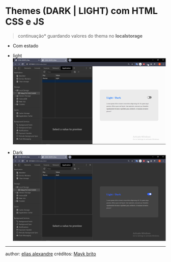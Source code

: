 # Themes (DARK | LIGHT) com HTML CSS e JS

> continuação\* guardando valores do thema no **localstorage**

- Com estado

- light
  ![light](./assets/clips/light.png)

- Dark
  ![Dark](./assets/clips/dark.png)

---

author: [elias alexandre](https://github.com/eliasallex)
créditos: [Mayk brito]()
